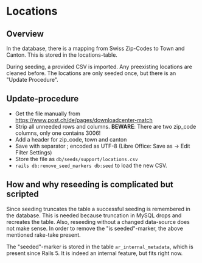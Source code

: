 # Locations

## Overview

In the database, there is a mapping from Swiss Zip-Codes to Town and Canton.
This is stored in the locations-table.

During seeding, a provided CSV is imported. Any preexisting locations are
cleaned before. The locations are only seeded once, but there is an
"Update Procedure".

## Update-procedure

* Get the file manually from https://www.post.ch/de/pages/downloadcenter-match
* Strip all unneeded rows and columns.
  **BEWARE**: There are two zip_code columns, only one contains 3006!
* Add a header for zip_code, town and canton
* Save with separator ; encoded as UTF-8
  (Libre Office: Save as -> Edit Filter Settings)
* Store the file as `db/seeds/support/locations.csv`
* `rails db:remove_seed_markers db:seed` to load the new CSV.

## How and why reseeding is complicated but scripted

Since seeding truncates the table a successful seeding is remembered in the
database. This is needed because truncation in MySQL drops and recreates the
table. Also, reseeding without a changed data-source does not make sense. In
order to remove the "is seeded"-marker, the above mentioned rake-take present.

The "seeded"-marker is stored in the table `ar_internal_metadata`, which is
present since Rails 5. It is indeed an internal feature, but fits right now.
